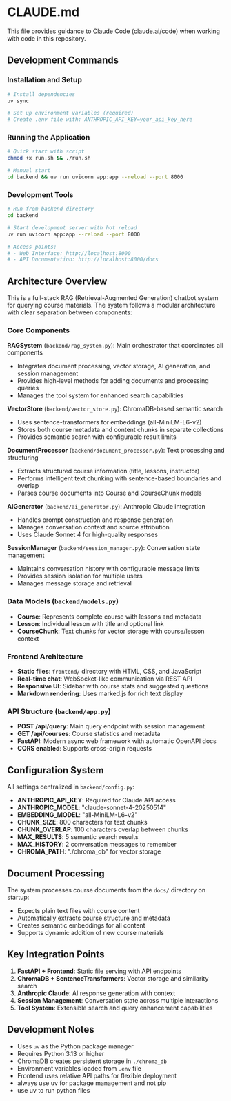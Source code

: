 # CLAUDE.md

This file provides guidance to Claude Code (claude.ai/code) when working with code in this repository.

## Development Commands

### Installation and Setup
```bash
# Install dependencies
uv sync

# Set up environment variables (required)
# Create .env file with: ANTHROPIC_API_KEY=your_api_key_here
```

### Running the Application
```bash
# Quick start with script
chmod +x run.sh && ./run.sh

# Manual start
cd backend && uv run uvicorn app:app --reload --port 8000
```

### Development Tools
```bash
# Run from backend directory
cd backend

# Start development server with hot reload
uv run uvicorn app:app --reload --port 8000

# Access points:
# - Web Interface: http://localhost:8000
# - API Documentation: http://localhost:8000/docs
```

## Architecture Overview

This is a full-stack RAG (Retrieval-Augmented Generation) chatbot system for querying course materials. The system follows a modular architecture with clear separation between components:

### Core Components

**RAGSystem** (`backend/rag_system.py`): Main orchestrator that coordinates all components
- Integrates document processing, vector storage, AI generation, and session management
- Provides high-level methods for adding documents and processing queries
- Manages the tool system for enhanced search capabilities

**VectorStore** (`backend/vector_store.py`): ChromaDB-based semantic search
- Uses sentence-transformers for embeddings (all-MiniLM-L6-v2)
- Stores both course metadata and content chunks in separate collections
- Provides semantic search with configurable result limits

**DocumentProcessor** (`backend/document_processor.py`): Text processing and structuring
- Extracts structured course information (title, lessons, instructor)
- Performs intelligent text chunking with sentence-based boundaries and overlap
- Parses course documents into Course and CourseChunk models

**AIGenerator** (`backend/ai_generator.py`): Anthropic Claude integration
- Handles prompt construction and response generation
- Manages conversation context and source attribution
- Uses Claude Sonnet 4 for high-quality responses

**SessionManager** (`backend/session_manager.py`): Conversation state management
- Maintains conversation history with configurable message limits
- Provides session isolation for multiple users
- Manages message storage and retrieval

### Data Models (`backend/models.py`)
- **Course**: Represents complete course with lessons and metadata
- **Lesson**: Individual lesson with title and optional link
- **CourseChunk**: Text chunks for vector storage with course/lesson context

### Frontend Architecture
- **Static files**: `frontend/` directory with HTML, CSS, and JavaScript
- **Real-time chat**: WebSocket-like communication via REST API
- **Responsive UI**: Sidebar with course stats and suggested questions
- **Markdown rendering**: Uses marked.js for rich text display

### API Structure (`backend/app.py`)
- **POST /api/query**: Main query endpoint with session management
- **GET /api/courses**: Course statistics and metadata
- **FastAPI**: Modern async web framework with automatic OpenAPI docs
- **CORS enabled**: Supports cross-origin requests

## Configuration System

All settings centralized in `backend/config.py`:
- **ANTHROPIC_API_KEY**: Required for Claude API access
- **ANTHROPIC_MODEL**: "claude-sonnet-4-20250514"
- **EMBEDDING_MODEL**: "all-MiniLM-L6-v2"
- **CHUNK_SIZE**: 800 characters for text chunks
- **CHUNK_OVERLAP**: 100 characters overlap between chunks
- **MAX_RESULTS**: 5 semantic search results
- **MAX_HISTORY**: 2 conversation messages to remember
- **CHROMA_PATH**: "./chroma_db" for vector storage

## Document Processing

The system processes course documents from the `docs/` directory on startup:
- Expects plain text files with course content
- Automatically extracts course structure and metadata
- Creates semantic embeddings for all content
- Supports dynamic addition of new course materials

## Key Integration Points

1. **FastAPI + Frontend**: Static file serving with API endpoints
2. **ChromaDB + SentenceTransformers**: Vector storage and similarity search
3. **Anthropic Claude**: AI response generation with context
4. **Session Management**: Conversation state across multiple interactions
5. **Tool System**: Extensible search and query enhancement capabilities

## Development Notes

- Uses `uv` as the Python package manager
- Requires Python 3.13 or higher
- ChromaDB creates persistent storage in `./chroma_db`
- Environment variables loaded from `.env` file
- Frontend uses relative API paths for flexible deployment
- always use uv for package management and not pip
- use uv to run python files